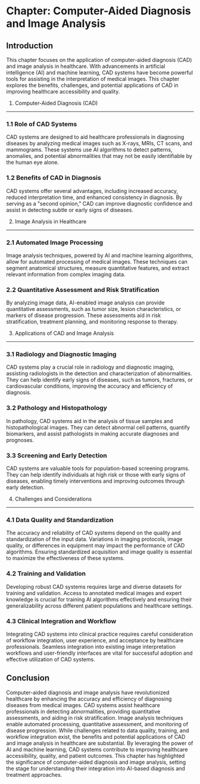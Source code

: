 Chapter: Computer-Aided Diagnosis and Image Analysis
====================================================

Introduction
------------

This chapter focuses on the application of computer-aided diagnosis (CAD) and image analysis in healthcare. With advancements in artificial intelligence (AI) and machine learning, CAD systems have become powerful tools for assisting in the interpretation of medical images. This chapter explores the benefits, challenges, and potential applications of CAD in improving healthcare accessibility and quality.

1. Computer-Aided Diagnosis (CAD)
---------------------------------

### 1.1 Role of CAD Systems

CAD systems are designed to aid healthcare professionals in diagnosing diseases by analyzing medical images such as X-rays, MRIs, CT scans, and mammograms. These systems use AI algorithms to detect patterns, anomalies, and potential abnormalities that may not be easily identifiable by the human eye alone.

### 1.2 Benefits of CAD in Diagnosis

CAD systems offer several advantages, including increased accuracy, reduced interpretation time, and enhanced consistency in diagnosis. By serving as a "second opinion," CAD can improve diagnostic confidence and assist in detecting subtle or early signs of diseases.

2. Image Analysis in Healthcare
-------------------------------

### 2.1 Automated Image Processing

Image analysis techniques, powered by AI and machine learning algorithms, allow for automated processing of medical images. These techniques can segment anatomical structures, measure quantitative features, and extract relevant information from complex imaging data.

### 2.2 Quantitative Assessment and Risk Stratification

By analyzing image data, AI-enabled image analysis can provide quantitative assessments, such as tumor size, lesion characteristics, or markers of disease progression. These assessments aid in risk stratification, treatment planning, and monitoring response to therapy.

3. Applications of CAD and Image Analysis
-----------------------------------------

### 3.1 Radiology and Diagnostic Imaging

CAD systems play a crucial role in radiology and diagnostic imaging, assisting radiologists in the detection and characterization of abnormalities. They can help identify early signs of diseases, such as tumors, fractures, or cardiovascular conditions, improving the accuracy and efficiency of diagnosis.

### 3.2 Pathology and Histopathology

In pathology, CAD systems aid in the analysis of tissue samples and histopathological images. They can detect abnormal cell patterns, quantify biomarkers, and assist pathologists in making accurate diagnoses and prognoses.

### 3.3 Screening and Early Detection

CAD systems are valuable tools for population-based screening programs. They can help identify individuals at high risk or those with early signs of diseases, enabling timely interventions and improving outcomes through early detection.

4. Challenges and Considerations
--------------------------------

### 4.1 Data Quality and Standardization

The accuracy and reliability of CAD systems depend on the quality and standardization of the input data. Variations in imaging protocols, image quality, or differences in equipment may impact the performance of CAD algorithms. Ensuring standardized acquisition and image quality is essential to maximize the effectiveness of these systems.

### 4.2 Training and Validation

Developing robust CAD systems requires large and diverse datasets for training and validation. Access to annotated medical images and expert knowledge is crucial for training AI algorithms effectively and ensuring their generalizability across different patient populations and healthcare settings.

### 4.3 Clinical Integration and Workflow

Integrating CAD systems into clinical practice requires careful consideration of workflow integration, user experience, and acceptance by healthcare professionals. Seamless integration into existing image interpretation workflows and user-friendly interfaces are vital for successful adoption and effective utilization of CAD systems.

Conclusion
----------

Computer-aided diagnosis and image analysis have revolutionized healthcare by enhancing the accuracy and efficiency of diagnosing diseases from medical images. CAD systems assist healthcare professionals in detecting abnormalities, providing quantitative assessments, and aiding in risk stratification. Image analysis techniques enable automated processing, quantitative assessment, and monitoring of disease progression. While challenges related to data quality, training, and workflow integration exist, the benefits and potential applications of CAD and image analysis in healthcare are substantial. By leveraging the power of AI and machine learning, CAD systems contribute to improving healthcare accessibility, quality, and patient outcomes. This chapter has highlighted the significance of computer-aided diagnosis and image analysis, setting the stage for understanding their integration into AI-based diagnosis and treatment approaches.
